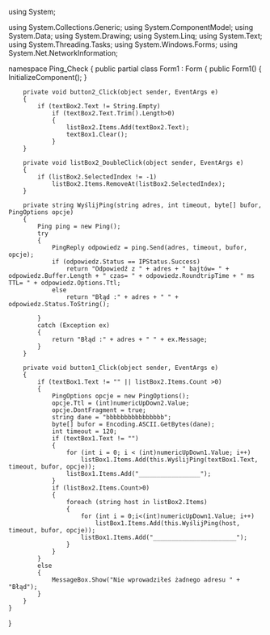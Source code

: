 <p>using System;</p>
using System.Collections.Generic;
using System.ComponentModel;
using System.Data;
using System.Drawing;
using System.Linq;
using System.Text;
using System.Threading.Tasks;
using System.Windows.Forms;
using System.Net.NetworkInformation;

namespace Ping_Check
{
    public partial class Form1 : Form
    {
        public Form1()
        {
            InitializeComponent();
        }

        private void button2_Click(object sender, EventArgs e)
        {
            if (textBox2.Text != String.Empty)
                if (textBox2.Text.Trim().Length>0)
                {
                    listBox2.Items.Add(textBox2.Text);
                    textBox1.Clear();
                }
        }

        private void listBox2_DoubleClick(object sender, EventArgs e)
        {
            if (listBox2.SelectedIndex != -1)
                listBox2.Items.RemoveAt(listBox2.SelectedIndex);
        }

        private string WyślijPing(string adres, int timeout, byte[] bufor, PingOptions opcje)
        {
            Ping ping = new Ping();
            try
            {
                PingReply odpowiedz = ping.Send(adres, timeout, bufor, opcje);
                if (odpowiedz.Status == IPStatus.Success)
                    return "Odpowiedź z " + adres + " bajtów= " + odpowiedz.Buffer.Length + " czas= " + odpowiedz.RoundtripTime + " ms TTL= " + odpowiedz.Options.Ttl;
                else
                    return "Błąd :" + adres + " " + odpowiedz.Status.ToString();

            }
            catch (Exception ex)
            {
                return "Błąd :" + adres + " " + ex.Message;
            }
        }

        private void button1_Click(object sender, EventArgs e)
        {
            if (textBox1.Text != "" || listBox2.Items.Count >0)
            {
                PingOptions opcje = new PingOptions();
                opcje.Ttl = (int)numericUpDown2.Value;
                opcje.DontFragment = true;
                string dane = "bbbbbbbbbbbbbbbb";
                byte[] bufor = Encoding.ASCII.GetBytes(dane);
                int timeout = 120;
                if (textBox1.Text != "")
                {
                    for (int i = 0; i < (int)numericUpDown1.Value; i++)
                        listBox1.Items.Add(this.WyślijPing(textBox1.Text, timeout, bufor, opcje));
                    listBox1.Items.Add("_________________");
                }
                if (listBox2.Items.Count>0)
                {
                    foreach (string host in listBox2.Items)
                    {
                        for (int i = 0;i<(int)numericUpDown1.Value; i++)
                            listBox1.Items.Add(this.WyślijPing(host, timeout, bufor, opcje));
                        listBox1.Items.Add("_______________________");
                    }
                }
            }
            else
            {
                MessageBox.Show("Nie wprowadziłeś żadnego adresu " + "Błąd");
            }
        }
    }
}
